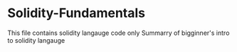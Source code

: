 # Solidity-Fundamentals

This file contains solidity langauge code only
Summarry of bigginner's intro to solidity langauge
